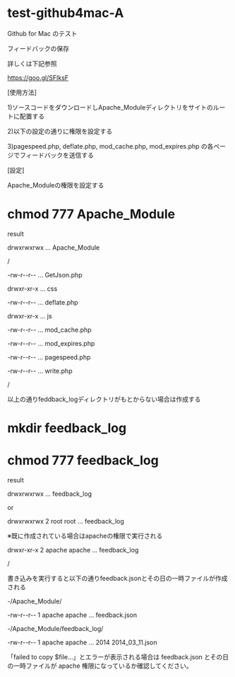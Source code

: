 test-github4mac-A
=================

Github for Mac のテスト

フィードバックの保存

詳しくは下記参照

https://goo.gl/SFIksF

[使用方法]

1)ソースコードをダウンロードしApache_Moduleディレクトリをサイトのルートに配置する

2)以下の設定の通りに権限を設定する

3)pagespeed.php, deflate.php, mod_cache.php, mod_expires.php の各ページでフィードバックを送信する

[設定]

Apache_Moduleの権限を設定する

  # chmod 777 Apache_Module

result

drwxrwxrwx ... Apache_Module

/

-rw-r--r-- ... GetJson.php

drwxr-xr-x ... css

-rw-r--r-- ... deflate.php

drwxr-xr-x ... js

-rw-r--r-- ... mod_cache.php

-rw-r--r-- ... mod_expires.php

-rw-r--r-- ... pagespeed.php

-rw-r--r-- ... write.php

/

以上の通りfeddback_logディレクトリがもとからない場合は作成する

  # mkdir feedback_log

  # chmod 777 feedback_log

result

drwxrwxrwx ... feedback_log

or 

drwxrwxrwx 2 root   root  ... feedback_log

※既に作成されている場合はapacheの権限で実行される

drwxr-xr-x 2 apache apache ... feedback_log

/

書き込みを実行すると以下の通りfeedback.jsonとその日の一時ファイルが作成される

-/Apache_Module/

-rw-r--r-- 1 apache apache ... feedback.json

-/Apache_Module/feedback_log/

-rw-r--r-- 1 apache apache ... 2014 2014_03_11.json

「failed to copy $file...」とエラーが表示される場合は
feedback.json とその日の一時ファイルが apache 権限になっているか確認してください。
